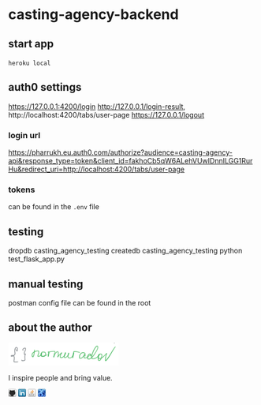 # casting-agency-backend

## start app

`heroku local`

## auth0 settings
https://127.0.0.1:4200/login
http://127.0.0.1/login-result, http://localhost:4200/tabs/user-page
https://127.0.0.1/logout

### login url
https://pharrukh.eu.auth0.com/authorize?audience=casting-agency-api&response_type=token&client_id=fakhoCb5qW6ALehVUwIDnnILGG1RurHu&redirect_uri=http://localhost:4200/tabs/user-page

### tokens
can be found in the `.env` file

## testing
dropdb casting_agency_testing
createdb casting_agency_testing
python test_flask_app.py

## manual testing
postman config file can be found in the root

## about the author

![normuradov logo](https://raw.githubusercontent.com/pharrukh/pharrukh/master/normuradov.png "Logo")

I inspire people and bring value.

[![github](https://raw.githubusercontent.com/pharrukh/pharrukh/master/icons/github.png "GitHub")](https://github.com/pharrukh)
[![linkedin](https://raw.githubusercontent.com/pharrukh/pharrukh/master/icons/linkedin.png "LinkedIn")](https://www.linkedin.com/in/farrukh-normuradov/)
[![stackoverflow](https://raw.githubusercontent.com/pharrukh/pharrukh/master/icons/stackoverflow.png "StackOverflow")](https://stackoverflow.com/users/3407539/farrukh-normuradov)
[![website](https://raw.githubusercontent.com/pharrukh/pharrukh/master/icons/website.png "normuradov.com")](https://www.normuradov.com/)
